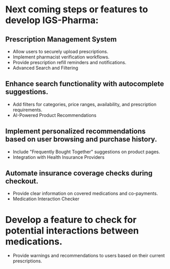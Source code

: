 # Next coming steps or features to develop IGS-Pharma:

## Prescription Management System

- Allow users to securely upload prescriptions.
- Implement pharmacist verification workflows.
- Provide prescription refill reminders and notifications.
- Advanced Search and Filtering

## Enhance search functionality with autocomplete suggestions.

- Add filters for categories, price ranges, availability, and  prescription requirements.
- AI-Powered Product Recommendations

## Implement personalized recommendations based on user browsing and purchase history.
- Include "Frequently Bought Together" suggestions on product pages.
- Integration with Health Insurance Providers

## Automate insurance coverage checks during checkout.
- Provide clear information on covered medications and co-payments.
- Medication Interaction Checker

# Develop a feature to check for potential interactions between medications.
- Provide warnings and recommendations to users based on their current prescriptions.
